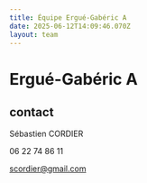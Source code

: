```yaml
---
title: Équipe Ergué-Gabéric A
date: 2025-06-12T14:09:46.070Z
layout: team
---
```


# Ergué-Gabéric A



## contact 

Sébastien CORDIER

06 22 74 86 11

scordier@gmail.com


